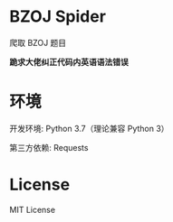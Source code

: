 # BZOJ Spider

爬取 BZOJ 题目

**跪求大佬纠正代码内英语语法错误**

# 环境

开发环境: Python 3.7（理论兼容 Python 3）

第三方依赖: Requests

# License

MIT License
